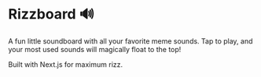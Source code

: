 # Rizzboard 🔊

A fun little soundboard with all your favorite meme sounds. Tap to play, and your most used sounds will magically float to the top!

Built with Next.js for maximum rizz.

